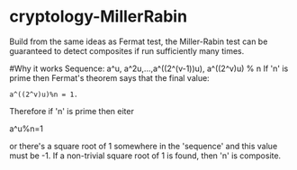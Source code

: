 # cryptology-MillerRabin
Build from the same ideas as Fermat test, the Miller-Rabin test can be guaranteed to detect composites if run sufficiently many times.


#Why it works
Sequence: a^u, a^2u,...,a^((2^(v-1))u), a^((2^v)u) % n
If 'n' is prime then Fermat's theorem says that the final value: 

	a^((2^v)u)%n = 1. 

Therefore if 'n' is prime then eiter 

a^u%n=1 

or there's a square root of 1 somewhere in the 'sequence' and this value must be -1. 
If a non-trivial square root of 1 is found, then 'n' is composite.